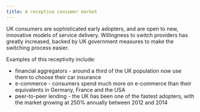 ```yaml
---
title: A receptive consumer market
---
```


UK consumers are sophisticated early adopters, and are open to new, innovative models of service delivery. Willingness to switch providers has greatly increased, backed by UK government measures to make the switching process easier.

Examples of this receptivity include:

-	financial aggregators - around a third of the UK population now use them to choose their car insurance
-	e-commerce - consumers spend much more on e-commerce than their equivalents in Germany, France and the USA
-	peer-to-peer lending - the UK has been one of the fastest adopters, with the market growing at 250% annually between 2012 and 2014